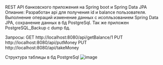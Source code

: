 REST API банковского приложения на Spring boot и Spring Data JPA Опиание: Разработан api для получения id и balance пользователя.
Выполнение операций изменение данных с исопльзованием Spring Data JPA, сохранение данных в бд PostgreSql.
Так же приложен PostgreSQL_Backup с dump бд.

Запросы: GET http://localhost:8080/api/getBalance/1 PUT http://localhost:8080/api/putMoney PUT http://localhost:8080/api/takeMoney


Структура таблицы в бд PostgreSql
![image](https://user-images.githubusercontent.com/84147034/169574108-d846ed6d-a7ab-415a-9ad5-f5dee88d0d9b.png)

